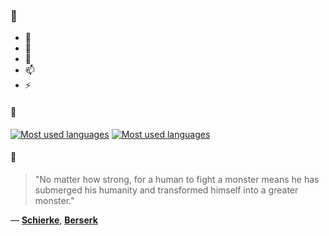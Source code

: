 ### 👋

- 🔭
- 🌱
- 💬
- 📫
- ⚡

#### 🧏

[![Most used languages](https://github-readme-stats-aynah.vercel.app/api/top-langs/?username=aynh&theme=solarized-dark&langs_count=6&layout=compact&hide_title=true)](https://github.com/anuraghazra/github-readme-stats#gh-dark-mode-only)
[![Most used languages](https://github-readme-stats-aynah.vercel.app/api/top-langs/?username=aynh&theme=solarized-light&langs_count=6&layout=compact&hide_title=true)](https://github.com/anuraghazra/github-readme-stats#gh-light-mode-only)

#### 💬

> "No matter how strong, for a human to fight a monster means he has submerged his humanity and transformed himself into a greater monster."

&mdash; [**Schierke**](https://myanimelist.net/character.php?q=Schierke&cat=character), [**Berserk**](https://myanimelist.net/search/all?q=Berserk&cat=all)
